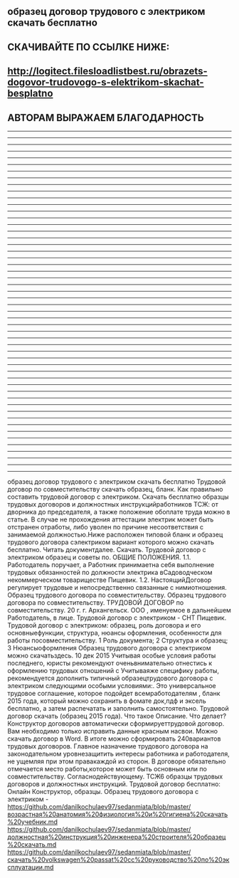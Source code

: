 образец договор трудового с электриком скачать бесплатно
--------------------------------------------------
СКАЧИВАЙТЕ ПО ССЫЛКЕ НИЖЕ:
--------------------------------------------------
http://logitect.filesloadlistbest.ru/obrazets-dogovor-trudovogo-s-elektrikom-skachat-besplatno
--------------------------------------------------
АВТОРАМ ВЫРАЖАЕМ БЛАГОДАРНОСТЬ
--------------------------------------------------
--------------------------------------------------
--------------------------------------------------
--------------------------------------------------
--------------------------------------------------
--------------------------------------------------
--------------------------------------------------
--------------------------------------------------
--------------------------------------------------
--------------------------------------------------
--------------------------------------------------
--------------------------------------------------
--------------------------------------------------
--------------------------------------------------
--------------------------------------------------
--------------------------------------------------
--------------------------------------------------
--------------------------------------------------
--------------------------------------------------
--------------------------------------------------
--------------------------------------------------
--------------------------------------------------
--------------------------------------------------
--------------------------------------------------
--------------------------------------------------
--------------------------------------------------
--------------------------------------------------
--------------------------------------------------
--------------------------------------------------
--------------------------------------------------
--------------------------------------------------
--------------------------------------------------
--------------------------------------------------
--------------------------------------------------
--------------------------------------------------
--------------------------------------------------
--------------------------------------------------
--------------------------------------------------
--------------------------------------------------
--------------------------------------------------
--------------------------------------------------
--------------------------------------------------
--------------------------------------------------
--------------------------------------------------
--------------------------------------------------
--------------------------------------------------
--------------------------------------------------
--------------------------------------------------
--------------------------------------------------
--------------------------------------------------
--------------------------------------------------
--------------------------------------------------
--------------------------------------------------
образец договор трудового с электриком скачать бесплатно Трудовой договор по совместительству  скачать образец, бланк. Как правильно составить трудовой договор с электриком. Скачать бесплатно образцы трудовых договоров и должностных инструкцийработников ТСЖ: от дворника до председателя, а также положение обоплате труда можно в статье. В случае не прохождения аттестации электрик может быть отстранен отработы, либо уволен по причине несоответствия с занимаемой должностью.Ниже расположен типовой бланк и образец трудового договора сэлектриком вариант которого можно скачать бесплатно. Читать документдалее. Скачать. Трудовой договор с электриком  образец и советы по. ОБЩИЕ ПОЛОЖЕНИЯ. 1.1. Работодатель поручает, а Работник принимаетна себя выполнение трудовых обязанностей по должности электрика вСадоводческом некоммерческом товариществе Пищевик. 1.2. НастоящийДоговор регулирует трудовые и непосредственно связанные с нимиотношения. Образец трудового договора по совместительству. Образец трудового договора по совместительству. ТРУДОВОЙ ДОГОВОР  по совместительству.   20  г. г. Архангельск. ООО , именуемое в дальнейшем Работодатель, в лице. Трудовой договор с электриком - СНТ Пищевик. Трудовой договор с электриком: образец, роль договора и его основныефункции, структура, нюансы оформления, особенности для работы посовместительству.  1 Роль документа; 2 Структура и образец; 3 Нюансыоформления  Образец трудового договора с электриком можно скачатьздесь. 10 дек 2015  Учитывая особые условия работы последнего, юристы рекомендуют оченьвнимательно отнестись к оформлению трудовых отношений с  Учитываяже специфику работы, рекомендуется дополнить типичный образецтрудового договора с электриком следующими особыми условиями:. Это универсальное трудовое соглашение, которое подойдет всемработодателям , бланк 2015 года, который можно сохранить в фомате док,пдф и эксель бесплатно, а затем распечатать и заполнить самостоятельно. Трудовой договор скачать (образец 2015 года). Что такое
Описание. Что делает? Конструктор договоров автоматически сформируеттрудовой договор. Вам необходимо только исправить данные красным насвои. Можно скачать договор в Word. В итоге можно сформировать 240вариантов трудовых договоров. Главное назначение трудового договора  на законодательном уровнезащитить интересы работника и работодателя, не ущемляя при этом правакаждой из сторон. В договоре обязательно отмечается место работы,которое может быть основным или по совместительству. Согласнодействующему. ТСЖ6 образцы трудовых договоров и должностных инструкций. Трудовой договор бесплатно: Онлайн Конструктор, образцы. Образец трудового договора с электриком -
https://github.com/danilkochulaev97/sedanmiata/blob/master/возрастная%20анатомия%20физиология%20и%20гигиена%20скачать%20учебник.md
https://github.com/danilkochulaev97/sedanmiata/blob/master/должностная%20инструкция%20инженера%20строителя%20образец%20скачать.md
https://github.com/danilkochulaev97/sedanmiata/blob/master/скачать%20volkswagen%20passat%20cc%20руководство%20по%20эксплуатации.md